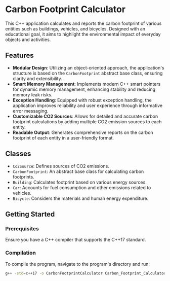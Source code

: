# Carbon Footprint Calculator

This C++ application calculates and reports the carbon footprint of various entities such as buildings, vehicles, and bicycles. Designed with an educational goal, it aims to highlight the environmental impact of everyday objects and activities.

## Features

- **Modular Design**: Utilizing an object-oriented approach, the application's structure is based on the `CarbonFootprint` abstract base class, ensuring clarity and extensibility.
- **Smart Memory Management**: Implements modern C++ smart pointers for dynamic memory management, enhancing stability and reducing memory leak risks.
- **Exception Handling**: Equipped with robust exception handling, the application improves reliability and user experience through informative error messaging.
- **Customizable CO2 Sources**: Allows for detailed and accurate carbon footprint calculations by adding multiple CO2 emission sources to each entity.
- **Readable Output**: Generates comprehensive reports on the carbon footprint of each entity in a user-friendly format.

## Classes

- `Co2Source`: Defines sources of CO2 emissions.
- `CarbonFootprint`: An abstract base class for calculating carbon footprints.
- `Building`: Calculates footprint based on various energy sources.
- `Car`: Accounts for fuel consumption and other emissions related to vehicles.
- `Bicycle`: Considers the materials and human energy expenditure.

## Getting Started

### Prerequisites

Ensure you have a C++ compiler that supports the C++17 standard.

### Compilation

To compile the program, navigate to the program's directory and run:

```bash
g++ -std=c++17 -o CarbonFootprintCalculator Carbon_Footprint_Calculator.cpp
